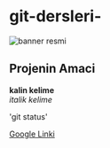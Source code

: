 # git-dersleri-
![banner resmi](https://images.app.goo.gl/sDuJYbvmKhPPy9cF6)
## Projenin Amaci
**kalin kelime** <br/>
*italik kelime*


'git status'

[Google Linki](http:/www.google.com)
